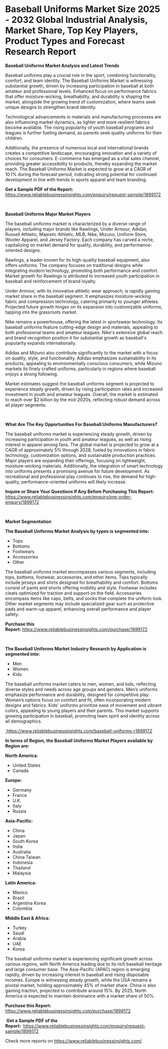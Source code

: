<p><h1>Baseball Uniforms Market Size 2025 - 2032 Global Industrial Analysis, Market Share, Top Key Players, Product Types and Forecast Research Report</h1></p><p><strong>Baseball Uniforms Market Analysis and Latest Trends</strong></p>
<p><p>Baseball uniforms play a crucial role in the sport, combining functionality, comfort, and team identity. The Baseball Uniforms Market is witnessing substantial growth, driven by increasing participation in baseball at both amateur and professional levels. Enhanced focus on performance fabrics that offer moisture-wicking, breathability, and durability is shaping the market, alongside the growing trend of customization, where teams seek unique designs to strengthen brand identity. </p><p>Technological advancements in materials and manufacturing processes are also influencing market dynamics, as lighter and more resilient fabrics become available. The rising popularity of youth baseball programs and leagues is further fueling demand, as parents seek quality uniforms for their children. </p><p>Additionally, the presence of numerous local and international brands creates a competitive landscape, encouraging innovation and a variety of choices for consumers. E-commerce has emerged as a vital sales channel, providing greater accessibility to products, thereby expanding the market reach. The Baseball Uniforms Market is expected to grow at a CAGR of 10.1% during the forecast period, indicating strong potential for continued development in line with trends in sports apparel and team branding.</p></p>
<p><strong>Get a Sample PDF of the Report:&nbsp;</strong> <a href="https://www.reliablebusinessinsights.com/enquiry/request-sample/1899172?utm_campaign=2811&utm_medium=2&utm_source=Github&utm_content=ia&utm_term=04042025&utm_id=baseball-uniforms">https://www.reliablebusinessinsights.com/enquiry/request-sample/1899172</a></p>
<p>&nbsp;</p>
<p><strong>Baseball Uniforms Major Market Players</strong></p>
<p><p>The baseball uniforms market is characterized by a diverse range of players, including major brands like Rawlings, Under Armour, Adidas, Russell Athletic, Majestic Athletic, MLB, Nike, Mizuno, Uniform Store, Wooter Apparel, and Jersey Factory. Each company has carved a niche, capitalizing on market demand for quality, durability, and performance-oriented designs.</p><p>Rawlings, a leader known for its high-quality baseball equipment, also offers uniforms. The company focuses on traditional designs while integrating modern technology, promoting both performance and comfort. Market growth for Rawlings is attributed to increased youth participation in baseball and reinforcement of brand loyalty.</p><p>Under Armour, with its innovative athletic wear approach, is rapidly gaining market share in the baseball segment. It emphasizes moisture-wicking fabric and compression technology, catering primarily to younger athletes. Projected future growth hinges on its expansion into customizable uniforms, tapping into the grassroots market.</p><p>Nike remains a powerhouse, offering the latest in sportswear technology. Its baseball uniforms feature cutting-edge design and materials, appealing to both professional teams and amateur leagues. Nike's extensive global reach and brand recognition position it for substantial growth as baseball's popularity expands internationally.</p><p>Adidas and Mizuno also contribute significantly to the market with a focus on quality, style, and functionality. Adidas emphasizes sustainability in its products, appealing to environmentally conscious consumers, while Mizuno markets its finely crafted uniforms, particularly in regions where baseball enjoys a strong following.</p><p>Market estimates suggest the baseball uniforms segment is projected to experience steady growth, driven by rising participation rates and increased investment in youth and amateur leagues. Overall, the market is estimated to reach over $2 billion by the mid-2020s, reflecting robust demand across all player segments.</p></p>
<p>&nbsp;</p>
<p><strong>What Are The Key Opportunities For Baseball Uniforms Manufacturers?</strong></p>
<p><p>The baseball uniforms market is experiencing steady growth, driven by increasing participation in youth and amateur leagues, as well as rising interest in apparel among fans. The global market is projected to grow at a CAGR of approximately 5% through 2028, fueled by innovations in fabric technology, customization options, and sustainable production practices. Major players are expanding their offerings, focusing on lightweight, moisture-wicking materials. Additionally, the integration of smart technology into uniforms presents a promising avenue for future development. As recreational and professional play continues to rise, the demand for high-quality, performance-oriented uniforms will likely increase.</p></p>
<p><strong>Inquire or Share Your Questions If Any Before Purchasing This Report:</strong> <a href="https://www.reliablebusinessinsights.com/enquiry/pre-order-enquiry/1899172?utm_campaign=2811&utm_medium=2&utm_source=Github&utm_content=ia&utm_term=04042025&utm_id=baseball-uniforms">https://www.reliablebusinessinsights.com/enquiry/pre-order-enquiry/1899172</a></p>
<p>&nbsp;</p>
<p><strong>Market Segmentation</strong></p>
<p><strong>The Baseball Uniforms Market Analysis by types is segmented into:</strong></p>
<p><ul><li>Tops</li><li>Bottoms</li><li>Footwears</li><li>Accessories</li><li>Other</li></ul></p>
<p><p>The baseball uniforms market encompasses various segments, including tops, bottoms, footwear, accessories, and other items. Tops typically include jerseys and shirts designed for breathability and comfort. Bottoms consist of pants and shorts offering mobility and style. Footwear includes cleats optimized for traction and support on the field. Accessories encompass items like caps, belts, and socks that complete the uniform look. Other market segments may include specialized gear such as protective pads and warm-up apparel, enhancing overall performance and player safety.</p></p>
<p><strong>Purchase this Report:&nbsp;</strong><a href="https://www.reliablebusinessinsights.com/purchase/1899172?utm_campaign=2811&utm_medium=2&utm_source=Github&utm_content=ia&utm_term=04042025&utm_id=baseball-uniforms">https://www.reliablebusinessinsights.com/purchase/1899172</a></p>
<p>&nbsp;</p>
<p><strong>The Baseball Uniforms Market Industry Research by Application is segmented into:</strong></p>
<p><ul><li>Men</li><li>Women</li><li>Kids</li></ul></p>
<p><p>The baseball uniforms market caters to men, women, and kids, reflecting diverse styles and needs across age groups and genders. Men’s uniforms emphasize performance and durability, designed for competitive play. Women’s options focus on comfort and fit, often incorporating modern designs and fabrics. Kids' uniforms prioritize ease of movement and vibrant colors, appealing to young players and their parents. This market supports growing participation in baseball, promoting team spirit and identity across all demographics.</p></p>
<p><a href="https://www.reliablebusinessinsights.com/baseball-uniforms-r1899172?utm_campaign=2811&utm_medium=2&utm_source=Github&utm_content=ia&utm_term=04042025&utm_id=baseball-uniforms">&nbsp;https://www.reliablebusinessinsights.com/baseball-uniforms-r1899172</a></p>
<p><strong>In terms of Region, the Baseball Uniforms Market Players available by Region are:</strong></p>
<p>
    <p> <strong> North America: </strong>
        <ul>
            <li>United States</li>
            <li>Canada</li>
        </ul>
        </p> 
    <p> <strong> Europe: </strong>
        <ul>
            <li>Germany</li>
            <li>France</li>
            <li>U.K.</li>
            <li>Italy</li>
            <li>Russia</li>
        </ul>
        </p> 
    <p> <strong> Asia-Pacific: </strong>
        <ul>
            <li>China</li>
            <li>Japan</li>
            <li>South Korea</li>
            <li>India</li>
            <li>Australia</li>
            <li>China Taiwan</li>
            <li>Indonesia</li>
            <li>Thailand</li>
            <li>Malaysia</li>
        </ul>
        </p> 
    <p> <strong> Latin America: </strong>
        <ul>
            <li>Mexico</li>
            <li>Brazil</li>
            <li>Argentina Korea</li>
            <li>Colombia</li>
        </ul>
        </p> 
    <p> <strong> Middle East & Africa: </strong>
        <ul>
            <li>Turkey</li>
            <li>Saudi</li>
            <li>Arabia</li>
            <li>UAE</li>
            <li>Korea</li>
        </ul>
    </p>
    </p>
<p><p>The baseball uniforms market is experiencing significant growth across various regions, with North America leading due to its rich baseball heritage and large consumer base. The Asia-Pacific (APAC) region is emerging rapidly, driven by increasing interest in baseball and rising disposable incomes. Europe is witnessing steady growth, while the USA remains a pivotal market, holding approximately 45% of market share. China is also gaining traction, projected to contribute around 15%. By 2025, North America is expected to maintain dominance with a market share of 50%.</p></p>
<p><strong>Purchase this Report: </strong><a href="https://www.reliablebusinessinsights.com/purchase/1899172?utm_campaign=2811&utm_medium=2&utm_source=Github&utm_content=ia&utm_term=04042025&utm_id=baseball-uniforms">https://www.reliablebusinessinsights.com/purchase/1899172</a></p>
<p>&nbsp;<strong>Get a Sample PDF of the Report:&nbsp;&nbsp;</strong><a href="https://www.reliablebusinessinsights.com/enquiry/request-sample/1899172?utm_campaign=2811&utm_medium=2&utm_source=Github&utm_content=ia&utm_term=04042025&utm_id=baseball-uniforms">https://www.reliablebusinessinsights.com/enquiry/request-sample/1899172</a></p>
<p><strong></strong></p>
<p>Check more reports on <a href="https://www.reliablebusinessinsights.com/?utm_campaign=2811&utm_medium=2&utm_source=Github&utm_content=ia&utm_term=04042025&utm_id=baseball-uniforms">https://www.reliablebusinessinsights.com/</a></p>
